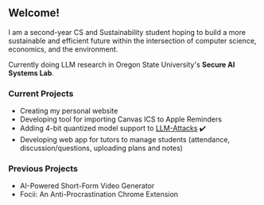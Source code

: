 ## Welcome!

I am a second-year CS and Sustainability student hoping to build a more sustainable and efficient future within the intersection of computer science, economics, and the environment.

Currently doing LLM research in Oregon State University's **Secure AI Systems Lab**.

### Current Projects
* Creating my personal website
* Developing tool for importing Canvas ICS to Apple Reminders
* Adding 4-bit quantized model support to [LLM-Attacks](https://github.com/llm-attacks/llm-attacks) ✔️
* Developing web app for tutors to manage students (attendance, discussion/questions, uploading plans and notes)

### Previous Projects
* AI-Powered Short-Form Video Generator
* Focii: An Anti-Procrastination Chrome Extension
